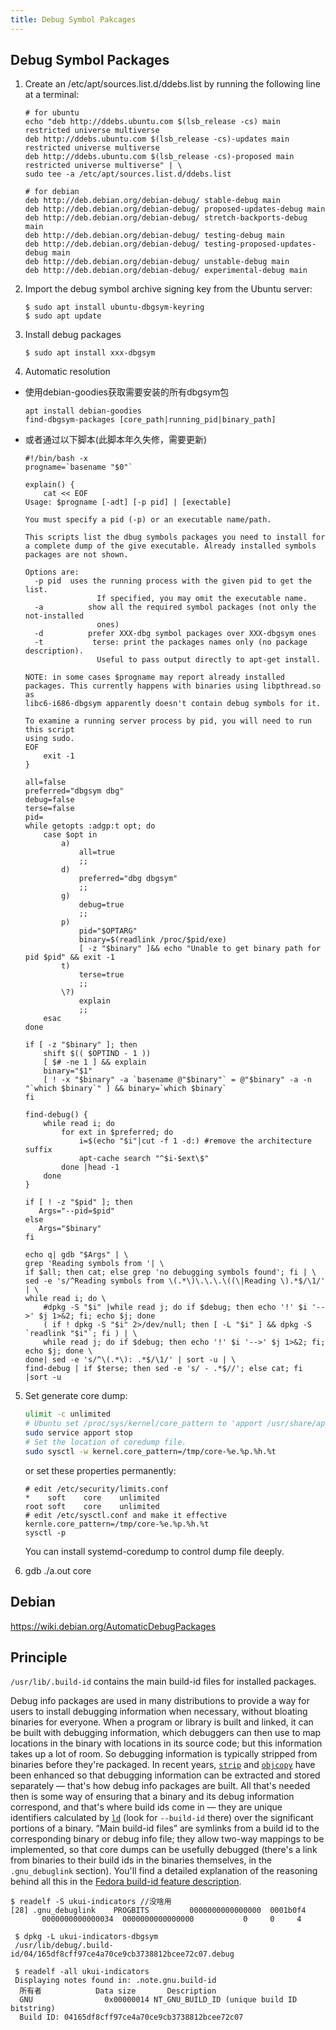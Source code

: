 ```yaml
---
title: Debug Symbol Pakcages
---
```




## Debug Symbol Packages

1. Create an /etc/apt/sources.list.d/ddebs.list by running the following line at a terminal:

   ```shell
   # for ubuntu
   echo "deb http://ddebs.ubuntu.com $(lsb_release -cs) main restricted universe multiverse
   deb http://ddebs.ubuntu.com $(lsb_release -cs)-updates main restricted universe multiverse
   deb http://ddebs.ubuntu.com $(lsb_release -cs)-proposed main restricted universe multiverse" | \
   sudo tee -a /etc/apt/sources.list.d/ddebs.list
   ```

   ```
   # for debian
   deb http://deb.debian.org/debian-debug/ stable-debug main
   deb http://deb.debian.org/debian-debug/ proposed-updates-debug main
   deb http://deb.debian.org/debian-debug/ stretch-backports-debug main
   deb http://deb.debian.org/debian-debug/ testing-debug main
   deb http://deb.debian.org/debian-debug/ testing-proposed-updates-debug main
   deb http://deb.debian.org/debian-debug/ unstable-debug main
   deb http://deb.debian.org/debian-debug/ experimental-debug main
   ```

2. Import the debug symbol archive signing key from the Ubuntu server:

   ```shell
   $ sudo apt install ubuntu-dbgsym-keyring   
   $ sudo apt update
   ```

3. Install debug packages

   ```shell
   $ sudo apt install xxx-dbgsym
   ```

4. Automatic resolution
* 使用debian-goodies获取需要安装的所有dbgsym包
  ```
  apt install debian-goodies
  find-dbgsym-packages [core_path|running_pid|binary_path]
  ```
* 或者通过以下脚本(此脚本年久失修，需要更新)
   ```shell
   #!/bin/bash -x
   progname=`basename "$0"`
   
   explain() {
       cat << EOF
   Usage: $progname [-adt] [-p pid] | [exectable]
   
   You must specify a pid (-p) or an executable name/path.
   
   This scripts list the dbug symbols packages you need to install for a complete dump of the give executable. Already installed symbols packages are not shown.
   
   Options are:
     -p pid  uses the running process with the given pid to get the list.
                   If specified, you may omit the executable name.
     -a          show all the required symbol packages (not only the not-installed
                   ones)
     -d          prefer XXX-dbg symbol packages over XXX-dbgsym ones
     -t           terse: print the packages names only (no package description).
                   Useful to pass output directly to apt-get install.
   
   NOTE: in some cases $progname may report already installed
   packages. This currently happens with binaries using libpthread.so as
   libc6-i686-dbgsym apparently doesn't contain debug symbols for it.
   
   To examine a running server process by pid, you will need to run this script
   using sudo.
   EOF
       exit -1
   }
   
   all=false
   preferred="dbgsym dbg"
   debug=false
   terse=false
   pid=
   while getopts :adgp:t opt; do
       case $opt in
           a)
               all=true
               ;;
           d)
               preferred="dbg dbgsym"
               ;;
           g)
               debug=true
               ;;
           p)
               pid="$OPTARG"
               binary=$(readlink /proc/$pid/exe)
               [ -z "$binary" ]&& echo "Unable to get binary path for pid $pid" && exit -1
           t)
               terse=true
               ;;
           \?)
               explain
               ;;
       esac
   done
   
   if [ -z "$binary" ]; then
       shift $(( $OPTIND - 1 ))
       [ $# -ne 1 ] && explain
       binary="$1"
       [ ! -x "$binary" -a `basename @"$binary"` = @"$binary" -a -n "`which $binary`" ] && binary=`which $binary`
   fi
   
   find-debug() {
       while read i; do
           for ext in $preferred; do
               i=$(echo "$i"|cut -f 1 -d:) #remove the architecture suffix
               apt-cache search "^$i-$ext\$"
           done |head -1
       done
   }
   
   if [ ! -z "$pid" ]; then
      Args="--pid=$pid"
   else
      Args="$binary"
   fi
   
   echo q| gdb "$Args" | \
   grep 'Reading symbols from '| \
   if $all; then cat; else grep 'no debugging symbols found'; fi | \
   sed -e 's/^Reading symbols from \(.*\)\.\.\.\((\|Reading \).*$/\1/' | \
   while read i; do \
       #dpkg -S "$i" |while read j; do if $debug; then echo '!' $i '-->' $j 1>&2; fi; echo $j; done
       ( if ! dpkg -S "$i" 2>/dev/null; then [ -L "$i" ] && dpkg -S `readlink "$i"`; fi ) | \
       while read j; do if $debug; then echo '!' $i '-->' $j 1>&2; fi; echo $j; done \
   done| sed -e 's/^\(.*\): .*$/\1/' | sort -u | \
   find-debug | if $terse; then sed -e 's/ - .*$//'; else cat; fi |sort -u
   ```

   

5. Set generate core dump:

   ```bash
   ulimit -c unlimited
   # Ubuntu set /proc/sys/kernel/core_pattern to 'apport /usr/share/apport/apport %p %s %c %p', so stop it first.
   sudo service apport stop
   # Set the location of coredump file.
   sudo sysctl -w kernel.core_pattern=/tmp/core-%e.%p.%h.%t
   ```

   or set these properties permanently:

   ```shell
   # edit /etc/security/limits.conf
   *    soft    core    unlimited
   root soft    core    unlimited
   # edit /etc/sysctl.conf and make it effective
   kernle.core_pattern=/tmp/core-%e.%p.%h.%t
   sysctl -p
   ```

   

   You can install systemd-coredump to control dump file deeply.

6. gdb ./a.out core



## Debian

https://wiki.debian.org/AutomaticDebugPackages



## Principle

`/usr/lib/.build-id` contains the main build-id files for installed packages. 

Debug info packages are used in many distributions to provide a way for users to install debugging information when necessary, without bloating binaries for everyone. When a program or library is built and linked, it can be built with debugging information, which debuggers can then use to map locations in the binary with locations in its source code; but this information takes up a lot of room. So debugging information is typically stripped from binaries before they're packaged. In recent years, [`strip`](https://sourceware.org/binutils/docs-2.29/binutils/strip.html#strip) and [`objcopy`](https://sourceware.org/binutils/docs-2.29/binutils/objcopy.html#objcopy) have been enhanced so that debugging information can be extracted and stored separately — that's how debug info packages are built. All that's needed then is some way of ensuring that a binary and its debug information correspond, and that's where build ids come in — they are unique identifiers calculated by [`ld`](https://sourceware.org/binutils/docs-2.29/ld/Options.html#Options) (look for `--build-id` there) over the significant portions of a binary. “Main build-id files” are symlinks from a build id to the corresponding binary or debug info file; they allow two-way mappings to be implemented, so that core dumps can be usefully debugged (there's a link from binaries to their build ids in the binaries themselves, in the `.gnu_debuglink` section). You'll find a detailed explanation of the reasoning behind all this in the [Fedora build-id feature description](https://fedoraproject.org/wiki/Releases/FeatureBuildId).



```
$ readelf -S ukui-indicators //没啥用
[28] .gnu_debuglink    PROGBITS         0000000000000000  0001b0f4
       0000000000000034  0000000000000000           0     0     4
 
 $ dpkg -L ukui-indicators-dbgsym
 /usr/lib/debug/.build-id/04/165df8cff97ce4a70ce9cb3738812bcee72c07.debug
 
 $ readelf -all ukui-indicators
 Displaying notes found in: .note.gnu.build-id
  所有者            Data size 	     Description
  GNU                0x00000014	NT_GNU_BUILD_ID (unique build ID bitstring)
  Build ID: 04165df8cff97ce4a70ce9cb3738812bcee72c07
```

